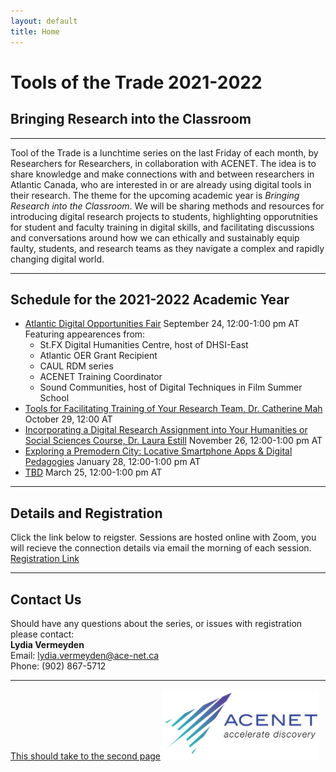 ```yaml
---
layout: default
title: Home
---
```

# Tools of the Trade 2021-2022 
## Bringing Research into the Classroom
---
Tool of the Trade is a lunchtime series on the last Friday of each month, by Researchers for Researchers, in collaboration with ACENET. The idea is to share knowledge and make connections with and between researchers in Atlantic Canada, who are interested in or are already using digital tools in their research. The theme for the upcoming academic year is *Bringing Research into the Classroom*. We will be sharing methods and resources for introducing digital research projects to students, highlighting opporutnities for student and faculty training in digital skills, and facilitating discussions and conversations around how we can ethically and sustainably equip faulty, students, and research teams as they navigate a complex and rapidly changing digital world.

---
## Schedule for the 2021-2022 Academic Year
- [Atlantic Digital Opportunities Fair](september) September 24, 12:00-1:00 pm AT
Featuring appearences from:
  - St.FX Digital Humanities Centre, host of DHSI-East 
  - Atlantic OER Grant Recipient 
  - CAUL RDM series 
  - ACENET Training Coordinator
  - Sound Communities, host of Digital Techniques in Film Summer School  
- [Tools for Facilitating Training of Your Research Team, Dr. Catherine Mah](october) October 29, 12:00 AT 
- [Incorporating a Digital Research Assignment into Your Humanities or Social Sciences Course, Dr. Laura Estill](november) November 26, 12:00-1:00 pm AT
- [Exploring a Premodern City: Locative Smartphone Apps & Digital Pedagogies](january) January 28, 12:00-1:00 pm AT
- [TBD](march) March 25, 12:00-1:00 pm AT

---
## Details and Registration
Click the link below to reigster. Sessions are hosted online with Zoom, you will recieve the connection details via email the morning of each session.   
[Registration Link](https://docs.google.com/forms/d/e/1FAIpQLSeNNhwN8zg5t832o0GQQA53UB8iJnm_-o7OJ8PsIPQm3pX3tg/viewform?usp=sf_link)

---
## Contact Us
Should have any questions about the series, or issues with registration please contact:  
**Lydia Vermeyden**  
Email: lydia.vermeyden@ace-net.ca  
Phone: (902) 867-5712

---
[This should take to the second page](digital_fair)
<img src="public/logo.jpg" alt="logo" width="250"/>